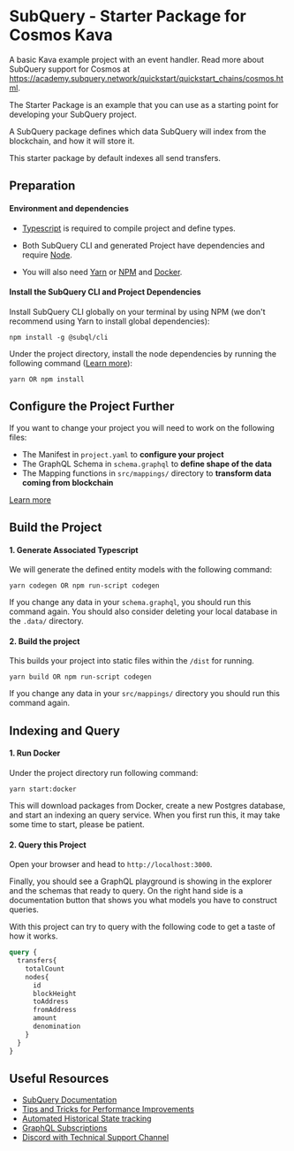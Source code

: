 # SubQuery - Starter Package for Cosmos Kava

A basic Kava example project with an event handler. Read more about SubQuery support for Cosmos at https://academy.subquery.network/quickstart/quickstart_chains/cosmos.html.

The Starter Package is an example that you can use as a starting point for developing your SubQuery project.

A SubQuery package defines which data SubQuery will index from the blockchain, and how it will store it.

This starter package by default indexes all send transfers.

## Preparation

#### Environment and dependencies

- [Typescript](https://www.typescriptlang.org/) is required to compile project and define types.

- Both SubQuery CLI and generated Project have dependencies and require [Node](https://nodejs.org/en/).

- You will also need [Yarn](https://classic.yarnpkg.com/lang/en/docs/install) or [NPM](https://docs.npmjs.com/downloading-and-installing-node-js-and-npm) and [Docker](https://docs.docker.com/engine/install/).

#### Install the SubQuery CLI and Project Dependencies

Install SubQuery CLI globally on your terminal by using NPM (we don't recommend using Yarn to install global dependencies):

```
npm install -g @subql/cli
```

Under the project directory, install the node dependencies by running the following command ([Learn more](https://academy.subquery.network/build/install.html#)):

```
yarn OR npm install
```

## Configure the Project Further

If you want to change your project you will need to work on the following files:

- The Manifest in `project.yaml` to **configure your project**
- The GraphQL Schema in `schema.graphql` to **define shape of the data**
- The Mapping functions in `src/mappings/` directory to **transform data coming from blockchain**

[Learn more](https://academy.subquery.network/build/introduction.html)

## Build the Project

#### 1. Generate Associated Typescript

We will generate the defined entity models with the following command:

```
yarn codegen OR npm run-script codegen
```

If you change any data in your `schema.graphql`, you should run this command again. You should also consider deleting your local database in the `.data/` directory.

#### 2. Build the project

This builds your project into static files within the `/dist` for running.

```
yarn build OR npm run-script codegen
```

If you change any data in your `src/mappings/` directory you should run this command again.

## Indexing and Query

#### 1. Run Docker

Under the project directory run following command:

```
yarn start:docker
```

This will download packages from Docker, create a new Postgres database, and start an indexing an query service. When you first run this, it may take some time to start, please be patient.

#### 2. Query this Project

Open your browser and head to `http://localhost:3000`.

Finally, you should see a GraphQL playground is showing in the explorer and the schemas that ready to query. On the right hand side is a documentation button that shows you what models you have to construct queries.

With this project can try to query with the following code to get a taste of how it works.

```graphql
query {
  transfers{
    totalCount
    nodes{
      id
      blockHeight
      toAddress
      fromAddress
      amount
      denomination
    }
  }
}
```

## Useful Resources

- [SubQuery Documentation](https://academy.subquery.network/)
- [Tips and Tricks for Performance Improvements](https://academy.subquery.network/faqs/faqs.html#how-can-i-optimise-my-project-to-speed-it-up)
- [Automated Historical State tracking](https://academy.subquery.network/th/run_publish/historical.html)
- [GraphQL Subscriptions](https://academy.subquery.network/run_publish/subscription.html)
- [Discord with Technical Support Channel](https://discord.com/invite/subquery)
